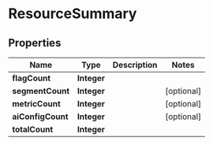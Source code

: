 

# ResourceSummary


## Properties

| Name | Type | Description | Notes |
|------------ | ------------- | ------------- | -------------|
|**flagCount** | **Integer** |  |  |
|**segmentCount** | **Integer** |  |  [optional] |
|**metricCount** | **Integer** |  |  [optional] |
|**aiConfigCount** | **Integer** |  |  [optional] |
|**totalCount** | **Integer** |  |  |



